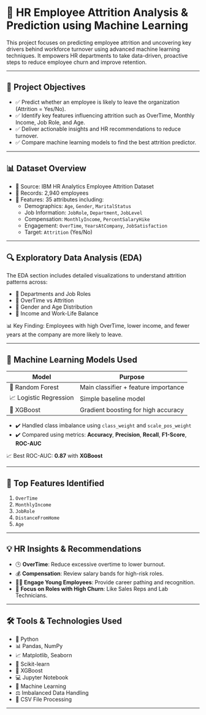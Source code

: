 # 💼 HR Employee Attrition Analysis & Prediction using Machine Learning

This project focuses on predicting employee attrition and uncovering key drivers behind workforce turnover using advanced machine learning techniques. It empowers HR departments to take data-driven, proactive steps to reduce employee churn and improve retention.

---

## 🎯 Project Objectives

- ✅ Predict whether an employee is likely to leave the organization (Attrition = Yes/No).
- ✅ Identify key features influencing attrition such as OverTime, Monthly Income, Job Role, and Age.
- ✅ Deliver actionable insights and HR recommendations to reduce turnover.
- ✅ Compare machine learning models to find the best attrition predictor.

---

## 📊 Dataset Overview

- 📁 Source: IBM HR Analytics Employee Attrition Dataset  
- 👥 Records: 2,940 employees  
- 🔢 Features: 35 attributes including:
  - Demographics: `Age`, `Gender`, `MaritalStatus`
  - Job Information: `JobRole`, `Department`, `JobLevel`
  - Compensation: `MonthlyIncome`, `PercentSalaryHike`
  - Engagement: `OverTime`, `YearsAtCompany`, `JobSatisfaction`
  - Target: `Attrition` (Yes/No)

---

## 🔍 Exploratory Data Analysis (EDA)

The EDA section includes detailed visualizations to understand attrition patterns across:

- 📌 Departments and Job Roles
- 📌 OverTime vs Attrition
- 📌 Gender and Age Distribution
- 📌 Income and Work-Life Balance

📊 Key Finding: Employees with high OverTime, lower income, and fewer years at the company are more likely to leave.

---

## 🧠 Machine Learning Models Used

| Model                 | Purpose                        |
|----------------------|--------------------------------|
| 🎯 Random Forest      | Main classifier + feature importance |
| 📈 Logistic Regression| Simple baseline model          |
| 🚀 XGBoost            | Gradient boosting for high accuracy |

- ✔️ Handled class imbalance using `class_weight` and `scale_pos_weight`
- ✔️ Compared using metrics: **Accuracy**, **Precision**, **Recall**, **F1-Score**, **ROC-AUC**

📈 Best ROC-AUC: **0.87** with **XGBoost**

---

## 📌 Top Features Identified

1. `OverTime`
2. `MonthlyIncome`
3. `JobRole`
4. `DistanceFromHome`
5. `Age`

---

## 💡 HR Insights & Recommendations

- 🕒 **OverTime**: Reduce excessive overtime to lower burnout.
- 💰 **Compensation**: Review salary bands for high-risk roles.
- 🧑‍🎓 **Engage Young Employees**: Provide career pathing and recognition.
- 🎯 **Focus on Roles with High Churn**: Like Sales Reps and Lab Technicians.

---

## 🛠️ Tools & Technologies Used

- 🐍 Python
- 📊 Pandas, NumPy
- 📈 Matplotlib, Seaborn
- 🧪 Scikit-learn
- 🚀 XGBoost
- 💻 Jupyter Notebook
- 🧠 Machine Learning
- ⚖️ Imbalanced Data Handling
- 📁 CSV File Processing

---


